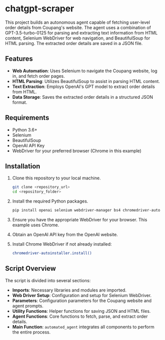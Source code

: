 # chatgpt-scraper
This project builds an autonomous agent capable of fetching user-level order details from Coupang's website. The agent uses a combination of GPT-3.5-turbo-0125 for parsing and extracting text information from HTML content, Selenium WebDriver for web navigation, and BeautifulSoup for HTML parsing. The extracted order details are saved in a JSON file.

## Features
- **Web Automation**: Uses Selenium to navigate the Coupang website, log in, and fetch order pages.
- **HTML Parsing**: Utilizes BeautifulSoup to assist in parsing HTML content.
- **Text Extraction**: Employs OpenAI's GPT model to extract order details from HTML.
- **Data Storage**: Saves the extracted order details in a structured JSON format.

## Requirements

- Python 3.6+
- Selenium
- BeautifulSoup
- OpenAI API Key
- WebDriver for your preferred browser (Chrome in this example)

## Installation

1. Clone this repository to your local machine.

    ```sh
    git clone <repository_url>
    cd <repository_folder>
    ```

2. Install the required Python packages.

    ```sh
    pip install openai selenium webdriver-manager bs4 chromedriver-autoinstaller
    ```

3. Ensure you have the appropriate WebDriver for your browser. This example uses Chrome.

4. Obtain an OpenAI API key from the OpenAI website.

5. Install Chrome WebDriver if not already installed:

    ```sh
    chromedriver-autoinstaller.install()
    ```


## Script Overview

The script is divided into several sections:

- **Imports**: Necessary libraries and modules are imported.
- **Web Driver Setup**: Configuration and setup for Selenium WebDriver.
- **Parameters**: Configuration parameters for the Coupang website and agent prompts.
- **Utility Functions**: Helper functions for saving JSON and HTML files.
- **Agent Functions**: Core functions to fetch, parse, and extract order details.
- **Main Function**: `automated_agent` integrates all components to perform the entire process.
